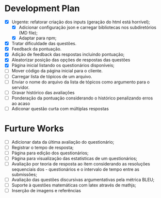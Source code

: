 
# Development Plan

- [x] Urgente: refatorar criação dos inputs (geração do html está horrível);
  - [x] Adicionar configuração json e carregar bibliotecas nos subdiretórios (MD file);
  - [x] Adaptar para npm;
- [x] Tratar dificuldade das questões.
- [x] Feedback da pontuação.
- [x] Adição de feedback das respostas incluindo pontuação;
- [x] Aleatorizar posição das opções de respostas das questões
- [x] Página inicial listando os questionários disponíveis;
- [ ] Mover código da página inicial para o cliente.
- [ ] Carregar lista de tópicos de um arquivo.
- [ ] Enviar o nome do arquivo da lista de tópicos como argumento para o servidor.
- [ ] Gravar histórico das avaliações
- [ ] Ponderação da pontuação considerando o histórico penalizando erros ao acaso
- [ ] Adiconar questão curta com múltiplas respostas

# Furture Works

- [ ] Adicionar data da última avaliação do questionário;
- [ ] Registrar o tempo de resposta;
- [ ] Página para edição dos questionários;
- [ ] Página para visualização das estatísticas de um questionários;
- [ ] Avaliação por teoria de resposta ao item considerando as resoluções sequenciais dos - questionários e o intervalo de tempo entre as submissões;
- [ ] Avaliação das questões discursivas argumentativas pela métrica BLEU;
- [ ] Suporte à questões matemáticas com latex através de mathjs;
- [ ] Inserção de imagens e referências
